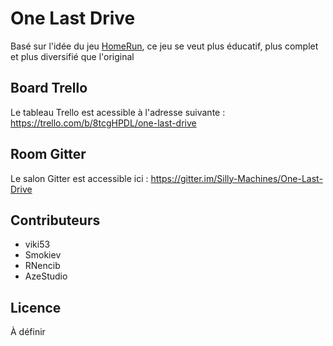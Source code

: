 # One Last Drive

Basé sur l'idée du jeu [HomeRun](http://www.koreus.com/jeu/homerun.html), ce jeu se veut plus éducatif, plus complet et plus diversifié que l'original

## Board Trello

Le tableau Trello est acessible à l'adresse suivante : https://trello.com/b/8tcgHPDL/one-last-drive

## Room Gitter

Le salon Gitter est accessible ici : https://gitter.im/Silly-Machines/One-Last-Drive

## Contributeurs

* viki53
* Smokiev
* RNencib
* AzeStudio

## Licence

À définir

